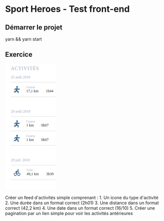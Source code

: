 # Sport Heroes - Test front-end

## Démarrer le projet

 yarn && yarn start

## Exercice 

![Alt text](./example.png?raw=true "example")

Créer un feed d'activités simple comprenant : 
    1. Un icone du type d'activité
    2. Une durée dans un format correct (2h01)
    3. Une distance dans un format correct (42,2 km)
    4. Une date dans un format correct (16/10)
    5. Créer une pagination par un lien simple pour voir les activités antérieures
